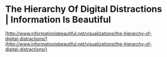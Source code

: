 <!--
id: 183000099
link: http://tumblr.atmos.org/post/183000099/the-hierarchy-of-digital-distractions-information-is
slug: the-hierarchy-of-digital-distractions-information-is
date: Tue Sep 08 2009 11:48:33 GMT-0700 (PDT)
publish: 2009-09-08
tags: 
title: The Hierarchy Of Digital Distractions | Information Is Beautiful
-->


The Hierarchy Of Digital Distractions | Information Is Beautiful
================================================================

[http://www.informationisbeautiful.net/visualizations/the-hierarchy-of-digital-distractions/](http://www.informationisbeautiful.net/visualizations/the-hierarchy-of-digital-distractions/)

